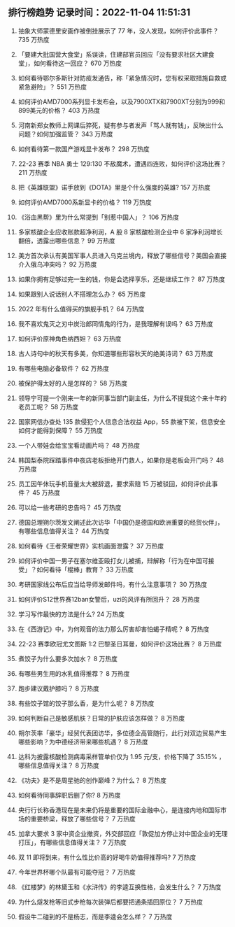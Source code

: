 
## 排行榜趋势 记录时间：2022-11-04 11:51:31
  
  1. 抽象大师蒙德里安画作被倒挂展示了 77 年，没人发现，如何评价此事件？ 735 万热度
    
  2. 「要建大批国营大食堂」系误读，住建部官员回应「没有要求社区大建食堂」，如何看待这一回应？ 670 万热度
    
  3. 如何看待鄂尔多斯针对防疫发通告，称「紧急情况时，您有权采取措施自救或紧急避险」？ 551 万热度
    
  4. 如何评价AMD7000系列显卡发布会，以及7900XTX和7900XT分别为999和899美元的价格？ 403 万热度
    
  5. 河南新郑女教师上网课后猝死，疑有参与者发声「骂人就有钱」，反映出什么问题？如何加强监管？ 343 万热度
    
  6. 如何看待第一款国产游戏显卡发布？ 298 万热度
    
  7. 22-23 赛季 NBA 勇士 129:130 不敌魔术，遭遇四连败，如何评价这场比赛？ 211 万热度
    
  8. 把《英雄联盟》诺手放到《DOTA》里是个什么强度的英雄? 157 万热度
    
  9. 如何评价AMD7000系新显卡的价格？ 119 万热度
    
  10. 《浴血黑帮》里为什么常提到「别惹中国人」？ 106 万热度
    
  11. 多家核酸企业应收账款超净利润，A 股 8 家核酸检测企业中 6 家净利润增长翻倍，透露出哪些信息？ 99 万热度
    
  12. 美方首次承认有美国军事人员进入乌克兰境内，释放了哪些信号？美国会直接介入俄乌冲突吗？ 92 万热度
    
  13. 如果你拥有足够过完一生的钱，你是会选择享乐，还是继续工作？ 87 万热度
    
  14. 如果跟别人说话别人不搭理怎么办？ 65 万热度
    
  15. 2022 年有什么值得买的旗舰手机？ 64 万热度
    
  16. 我不喜欢鬼灭之刃中炭治郎同情鬼的行为，是我理解有误吗？ 63 万热度
    
  17. 如何评价原神角色纳西妲？ 63 万热度
    
  18. 古人诗句中的秋天有多美，你知道哪些形容秋天的绝美诗词？ 63 万热度
    
  19. 有哪些电脑必备软件？ 62 万热度
    
  20. 被保护得太好的人是怎样的？ 58 万热度
    
  21. 领导宁可提一个刚来一年的新同事当部门副主任，为什么不提我这个来十年的老员工呢？ 58 万热度
    
  22. 国家网信办查处 135 款侵犯个人信息合法权益 App，55 款被下架，信息安全如何才能得到保障？ 55 万热度
    
  23. 一个人带娃会给宝宝看动画片吗？ 48 万热度
    
  24. 韩国梨泰院踩踏事件中夜店老板拒绝开门救人，如果你是老板会开门吗？ 48 万热度
    
  25. 员工因午休玩手机音量太大被辞退，要求索赔 15 万被驳回，如何评价此事件？ 45 万热度
    
  26. 可以给一些考研的忠告吗？ 45 万热度
    
  27. 德国总理朔尔茨发文阐述此次访华「中国仍是德国和欧洲重要的经贸伙伴」，有哪些信息值得关注？ 44 万热度
    
  28. 如何看待《王者荣耀世界》实机画面泄露？ 37 万热度
    
  29. 如何评价中国一男子在塞尔维亚殴打女儿被捕，辩解称「行为在中国可接受」？如何看待「棍棒」教育？ 33 万热度
    
  30. 考研国家线公布后应当给导师发邮件吗，有什么注意事项？ 30 万热度
    
  31. 如何评价S12世界赛12ban女警后，uzi的风评有所回升？ 28 万热度
    
  32. 学习写作最快的方法是什么? 24 万热度
    
  33. 在《西游记》中，为何观音的法力那么厉害却害怕蝎子精呢？ 8 万热度
    
  34. 22-23 赛季欧冠尤文图斯 1:2 巴黎圣日耳曼，如何评价这场比赛？ 8 万热度
    
  35. 煮饺子为什么要多次加水？ 8 万热度
    
  36. 有哪些男生用的水乳值得推荐？ 8 万热度
    
  37. 跑步建议戴护膝吗？ 8 万热度
    
  38. 有些饺子馆的饺子那么香，是为什么呢？ 8 万热度
    
  39. 如何判断自己是敏感肌肤？日常的护肤应该怎样做？ 8 万热度
    
  40. 朔尔茨率「豪华」经贸代表团访华，多位德企高管随行，此行对双边贸易产生哪些影响？为中德经济带来哪些机遇？ 8 万热度
    
  41. 达科为披露核酸检测病毒采样管单价仅为 1.95 元/支，价格下降了 35.15% ，哪些信息值得关注？ 8 万热度
    
  42. 《功夫》是不是周星驰的创作巅峰？为什么？ 8 万热度
    
  43. 如何看待同事辞职后删了你? 8 万热度
    
  44. 央行行长称香港现在是未来仍将是重要的国际金融中心，是连接内地和国际市场的重要桥梁，释放了哪些信号？ 7 万热度
    
  45. 加拿大要求 3 家中资企业撤资，外交部回应「敦促加方停止对中国企业的无理打压」，有哪些信息值得关注？ 7 万热度
    
  46. 双 11 即将到来，有什么性比价高的好喝牛奶值得推荐吗? 7 万热度
    
  47. 今年世界杯哪个队最有可能夺冠？ 7 万热度
    
  48. 《红楼梦》的林黛玉和《水浒传》的李逵互换性格，会发生什么？ 7 万热度
    
  49. 为什么燧发枪等旧式步枪每次装弹后都要把通条插回原位？ 7 万热度
    
  50. 假设牛二碰到的不是杨志，而是李逵会怎么样？ 7 万热度
    